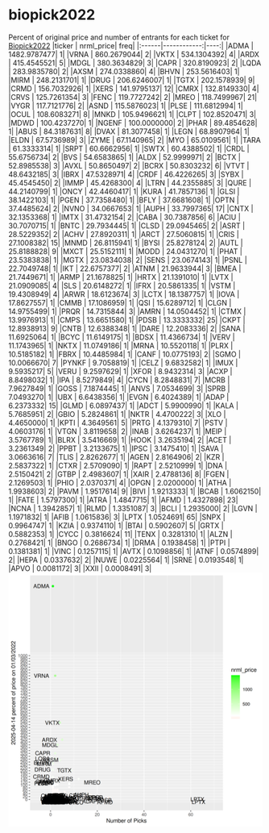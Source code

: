 # biopick2022
Percent of original price and number of entrants for each ticket for [Biopick2022](https://twitter.com/hashtag/Biopick2022)
|ticker |   nrml_price| freq|
|:------|------------:|----:|
|ADMA   | 1482.9787477|    1|
|VRNA   |  860.2679044|    2|
|VKTX   |  534.1304392|    4|
|ARDX   |  415.4545521|    5|
|MDGL   |  380.3634829|    3|
|CAPR   |  320.8190923|    2|
|LQDA   |  283.9835780|    2|
|AXSM   |  274.0338860|    4|
|BHVN   |  253.5616403|    1|
|MIRM   |  248.2131701|    1|
|DRUG   |  206.6246007|    1|
|TGTX   |  202.1578939|    9|
|CRMD   |  156.7032926|    1|
|XERS   |  141.9795137|   12|
|CMRX   |  132.8149330|    4|
|CRVS   |  125.7261354|    3|
|FENC   |  119.7727242|    2|
|MREO   |  118.7499967|   21|
|VYGR   |  117.7121776|    2|
|ASND   |  115.5876023|    1|
|PLSE   |  111.6812994|    1|
|OCUL   |  108.6083271|    8|
|MNKD   |  105.9496621|    1|
|CLPT   |  102.8520471|    3|
|MDWD   |  100.4237270|    1|
|NGENF  |  100.0000000|    2|
|PHAR   |   89.4854628|    1|
|ABUS   |   84.3187631|    8|
|DVAX   |   81.3077458|    1|
|LEGN   |   68.8907964|    1|
|ELDN   |   67.5736989|    3|
|ZYME   |   67.1140965|    2|
|MYO    |   65.0109561|    1|
|TARA   |   61.3333314|    1|
|SRPT   |   60.6662956|    1|
|SWTX   |   60.4388502|    1|
|CRDL   |   55.6756734|    2|
|BVS    |   54.6583865|    1|
|ALDX   |   52.9999971|    2|
|BCTX   |   52.8985538|    3|
|AVXL   |   50.8650497|    2|
|BCRX   |   50.8303232|    6|
|VTVT   |   48.6432185|    3|
|IBRX   |   47.5328971|    4|
|CRDF   |   46.4226265|    3|
|SYBX   |   45.4545450|    2|
|IMMP   |   45.4268300|    4|
|LTRN   |   44.2355885|    3|
|QURE   |   44.2140799|    1|
|ONCY   |   42.4460417|    1|
|KURA   |   41.7857136|    1|
|GLSI   |   38.1422103|    1|
|PGEN   |   37.7358480|    1|
|BFLY   |   37.6681608|    1|
|OPTN   |   37.4485624|    2|
|NVNO   |   34.0667653|    1|
|AUPH   |   33.7997365|   17|
|CNTX   |   32.1353368|    1|
|IMTX   |   31.4732154|    2|
|CABA   |   30.7387856|    6|
|ACIU   |   30.7070715|    1|
|BNTC   |   29.7934445|    1|
|CLSD   |   29.0945465|    2|
|ASRT   |   28.5229352|    2|
|ACHV   |   27.8920311|    1|
|ARCT   |   27.5060815|    1|
|CRIS   |   27.1008382|   15|
|MNMD   |   26.8115941|    1|
|BYSI   |   25.8278124|    2|
|AUTL   |   25.8188828|    9|
|MXCT   |   25.5152111|    1|
|MODD   |   24.0431270|    1|
|PHAT   |   23.5383838|    1|
|MGTX   |   23.0834038|    2|
|SENS   |   23.0674143|    1|
|PSNL   |   22.7049748|    1|
|IKT    |   22.6757377|    2|
|ATNM   |   21.9633944|    3|
|BMEA   |   21.7449671|    1|
|ARMP   |   21.1678825|    1|
|HRTX   |   21.1391010|    1|
|LVTX   |   21.0909085|    4|
|SLS    |   20.6148272|    1|
|IFRX   |   20.5861335|    1|
|VSTM   |   19.4308949|    4|
|ARWR   |   18.6123674|    3|
|LCTX   |   18.1387757|    1|
|IOVA   |   17.8627557|    1|
|CMMB   |   17.1086959|    1|
|QSI    |   15.6289712|    1|
|CLGN   |   14.9755499|    1|
|PRQR   |   14.7315844|    3|
|AMRN   |   14.0504452|    1|
|CTMX   |   13.9976913|    1|
|CMPS   |   13.6651580|    1|
|PDSB   |   13.3333332|   25|
|CKPT   |   12.8938913|    9|
|CNTB   |   12.6388348|    1|
|DARE   |   12.2083336|    2|
|SANA   |   11.6925064|    1|
|BCYC   |   11.6149175|    1|
|BDSX   |   11.4366734|    1|
|VERV   |   11.1743965|    1|
|NKTX   |   11.0749186|    1|
|MRNA   |   10.5520118|    1|
|PLRX   |   10.5185182|    1|
|FBRX   |   10.4485984|    1|
|CANF   |   10.0775193|    2|
|SGMO   |   10.0066670|    7|
|PYNKF  |    9.7058819|    1|
|CELZ   |    9.6832582|    1|
|IMUX   |    9.5935217|    5|
|VERU   |    9.2597629|    1|
|XFOR   |    8.9432314|    3|
|ACXP   |    8.8498032|    1|
|IPA    |    8.5279849|    4|
|CYCN   |    8.2848831|    7|
|MCRB   |    7.9627849|    1|
|GOSS   |    7.1874445|    1|
|ANVS   |    7.0534699|    3|
|SPRB   |    7.0493270|    1|
|UBX    |    6.6438356|    1|
|EVGN   |    6.4024389|    1|
|ADAP   |    6.2373332|   15|
|GLMD   |    6.0897437|    1|
|ADCT   |    5.9900990|    1|
|KALA   |    5.7685951|    2|
|GBIO   |    5.2824861|    1|
|NKTR   |    4.4700222|    3|
|XLO    |    4.4650000|    1|
|KPTI   |    4.3649561|    5|
|PRTG   |    4.1379310|    7|
|PSTV   |    4.0603176|    1|
|VTGN   |    3.8119658|    2|
|INAB   |    3.6264237|    1|
|MEIP   |    3.5767789|    1|
|BLRX   |    3.5416669|    1|
|HOOK   |    3.2635194|    2|
|ACET   |    3.2361349|    2|
|PPBT   |    3.2133675|    1|
|IPSC   |    3.1475410|    1|
|SAVA   |    3.0663616|    7|
|TLIS   |    2.8262677|    1|
|AGEN   |    2.8164906|    2|
|KZR    |    2.5837322|    1|
|CTXR   |    2.5709090|    1|
|RAPT   |    2.5210999|    1|
|DNA    |    2.5150421|    2|
|GTBP   |    2.4983607|    1|
|XAIR   |    2.4788136|    8|
|FGEN   |    2.1269503|    1|
|PHIO   |    2.0370371|    4|
|OPGN   |    2.0200000|    1|
|ATHA   |    1.9938603|    2|
|PAVM   |    1.9517614|    9|
|BIVI   |    1.9213333|    1|
|BCAB   |    1.6062150|    1|
|FATE   |    1.5797300|    1|
|ATRA   |    1.4847715|    1|
|AFMD   |    1.4327898|   23|
|NCNA   |    1.3942857|    1|
|RLMD   |    1.3351087|    3|
|BCLI   |    1.2935000|    2|
|LGVN   |    1.1971832|    1|
|AFIB   |    1.0615836|    3|
|LPTX   |    1.0524691|   65|
|SNPX   |    0.9964747|    1|
|KZIA   |    0.9374110|    1|
|BTAI   |    0.5902607|    5|
|GRTX   |    0.5882353|    1|
|CYCC   |    0.3816624|   11|
|TENX   |    0.3281310|    1|
|ALZN   |    0.2768421|    1|
|BNGO   |    0.2686734|    1|
|DRMA   |    0.1938458|    1|
|PTPI   |    0.1381381|    1|
|VINC   |    0.1257115|    1|
|AVTX   |    0.1098856|    1|
|ATNF   |    0.0574899|    2|
|HEPA   |    0.0337632|    2|
|NUWE   |    0.0225564|    1|
|SRNE   |    0.0193548|    1|
|APVO   |    0.0081172|    3|
|XXII   |    0.0008491|    3|
![retvspicks](biopicks.png?raw=true)
